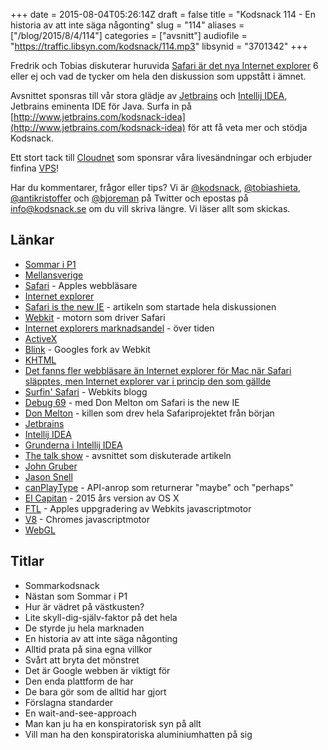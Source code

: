 +++
date = 2015-08-04T05:26:14Z
draft = false
title = "Kodsnack 114 - En historia av att inte säga någonting"
slug = "114"
aliases = ["/blog/2015/8/4/114"]
categories = ["avsnitt"]
audiofile = "https://traffic.libsyn.com/kodsnack/114.mp3"
libsynid = "3701342"
+++

Fredrik och Tobias diskuterar huruvida [Safari är det nya Internet explorer](http://nolanlawson.com/2015/06/30/safari-is-the-new-ie/) 6 eller ej och vad de tycker om hela den diskussion som uppstått i ämnet.

Avsnittet sponsras till vår stora glädje av [Jetbrains](http://www.jetbrains.com) och [Intellij IDEA](http://www.jetbrains.com/kodsnack-idea), Jetbrains eminenta IDE för Java. Surfa in på [http://www.jetbrains.com/kodsnack-idea](http://www.jetbrains.com/kodsnack-idea) för att få veta mer och stödja Kodsnack.

Ett stort tack till [Cloudnet](http://www.cloudnet.se) som sponsrar våra livesändningar och erbjuder finfina  [VPS](http://en.wikipedia.org/wiki/Virtual_private_server)!

Har du kommentarer, frågor eller tips? Vi är [@kodsnack](https://www.twitter.com/kodsnack), [@tobiashieta](https://www.twitter.com/tobiashieta), [@antikristoffer](https://www.twitter.com/antikristoffer) och [@bjoreman](https://www.twitter.com/bjoreman) på Twitter och epostas på [info@kodsnack.se](mailto:info@kodsnack.se) om du vill skriva längre. Vi läser allt som skickas.

## Länkar ##
* [Sommar i P1](http://sverigesradio.se/sommar)
* [Mellansverige](https://sv.wikipedia.org/wiki/Mellansverige)
* [Safari](https://en.wikipedia.org/wiki/Safari_%28web_browser%29) - Apples webbläsare
* [Internet explorer](https://en.wikipedia.org/wiki/Internet_Explorer)
* [Safari is the new IE](http://nolanlawson.com/2015/06/30/safari-is-the-new-ie/) - artikeln som startade hela diskussionen
* [Webkit](https://en.wikipedia.org/wiki/WebKit) - motorn som driver Safari
* [Internet explorers marknadsandel](https://en.wikipedia.org/wiki/Internet_Explorer#/media/File:Internet-explorer-usage-data.svg) - över tiden
* [ActiveX](https://en.wikipedia.org/wiki/ActiveX)
* [Blink](https://en.wikipedia.org/wiki/Blink_%28layout_engine%29) - Googles fork av Webkit
* [KHTML](https://en.wikipedia.org/wiki/KHTML)
* [Det fanns fler webbläsare än Internet explorer för Mac när Safari släpptes, men Internet explorer var i princip den som gällde](https://en.wikipedia.org/wiki/Safari_%28web_browser%29#History_and_development)
* [Surfin' Safari](https://www.webkit.org/blog/) - Webkits blogg
* [Debug 69](https://overcast.fm/+I_IAnJ5Y) - med Don Melton om Safari is the new IE
* [Don Melton](http://donmelton.com/about/) - killen som drev hela Safariprojektet från början
* [Jetbrains](http://www.jetbrains.com)
* [Intellij IDEA](http://www.jetbrains.com/kodsnack-idea)
* [Grunderna i Intellij IDEA](https://www.youtube.com/watch?list=PLPZy-hmwOdEXdOtXdFzyx_XCnrF_oD2Ft&v=L_jXj0XTwSg)
* [The talk show](http://daringfireball.net/thetalkshow/2015/07/20/ep-126) - avsnittet som diskuterade artikeln
* [John Gruber](https://en.wikipedia.org/wiki/John_Gruber)
* [Jason Snell](https://en.wikipedia.org/wiki/Jason_Snell)
* [canPlayType](https://developer.mozilla.org/en-US/docs/Web/API/HTMLMediaElement#canPlayType) - API-anrop som returnerar "maybe" och "perhaps"
* [El Capitan](https://en.wikipedia.org/wiki/OS_X_El_Capitan) - 2015 års version av OS X
* [FTL](https://www.webkit.org/blog/3362/introducing-the-webkit-ftl-jit/) - Apples uppgradering av Webkits javascriptmotor
* [V8](https://en.wikipedia.org/wiki/V8_%28JavaScript_engine%29) - Chromes javascriptmotor
* [WebGL](https://en.wikipedia.org/wiki/WebGL)

## Titlar ##
* Sommarkodsnack
* Nästan som Sommar i P1
* Hur är vädret på västkusten?
* Lite skyll-dig-själv-faktor på det hela
* De styrde ju hela marknaden
* En historia av att inte säga någonting
* Alltid prata på sina egna villkor
* Svårt att bryta det mönstret
* Det är Google webben är viktigt för
* Den enda plattform de har
* De bara gör som de alltid har gjort
* Förslagna standarder
* En wait-and-see-approach
* Man kan ju ha en konspiratorisk syn på allt
* Vill man ha den konspiratoriska aluminiumhatten på sig